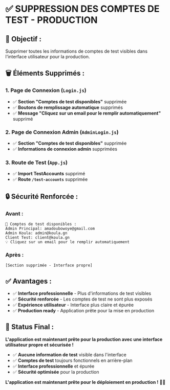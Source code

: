 # ✅ SUPPRESSION DES COMPTES DE TEST - PRODUCTION

## 🎯 **Objectif :**
Supprimer toutes les informations de comptes de test visibles dans l'interface utilisateur pour la production.

## 🗑️ **Éléments Supprimés :**

### 1. **Page de Connexion (`Login.js`)**
- ✅ **Section "Comptes de test disponibles"** supprimée
- ✅ **Boutons de remplissage automatique** supprimés
- ✅ **Message "Cliquez sur un email pour le remplir automatiquement"** supprimé

### 2. **Page de Connexion Admin (`AdminLogin.js`)**
- ✅ **Section "Comptes de test disponibles"** supprimée
- ✅ **Informations de connexion admin** supprimées

### 3. **Route de Test (`App.js`)**
- ✅ **Import TestAccounts** supprimé
- ✅ **Route `/test-accounts`** supprimée

## 🔒 **Sécurité Renforcée :**

### **Avant :**
```
🧪 Comptes de test disponibles :
Admin Principal: amadoubowoye@gmail.com
Admin Koula: admin@koula.gn
Client Test: client@koula.gn
💡 Cliquez sur un email pour le remplir automatiquement
```

### **Après :**
```
[Section supprimée - Interface propre]
```

## ✅ **Avantages :**

- ✅ **Interface professionnelle** - Plus d'informations de test visibles
- ✅ **Sécurité renforcée** - Les comptes de test ne sont plus exposés
- ✅ **Expérience utilisateur** - Interface plus claire et épurée
- ✅ **Production ready** - Application prête pour la mise en production

## 🚀 **Status Final :**

**L'application est maintenant prête pour la production avec une interface utilisateur propre et sécurisée !**

- ✅ **Aucune information de test** visible dans l'interface
- ✅ **Comptes de test** toujours fonctionnels en arrière-plan
- ✅ **Interface professionnelle** et épurée
- ✅ **Sécurité optimisée** pour la production

**L'application est maintenant prête pour le déploiement en production !** 🎉✨
